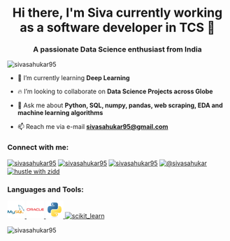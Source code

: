 <h1 align="center">Hi there, I'm Siva currently working as a software developer in TCS 👋</h1>
<h3 align="center">A passionate Data Science enthusiast from India</h3>

<p align="left"> <img src="https://komarev.com/ghpvc/?username=sivasahukar95&label=Profile%20views&color=0e75b6&style=flat" alt="sivasahukar95" /> </p>

- 🌱 I’m currently learning **Deep Learning**

- 🔥 I’m looking to collaborate on **Data Science Projects across Globe**

- 💬 Ask me about **Python, SQL, numpy, pandas, web scraping, EDA and machine learning algorithms**

- 📫 Reach me via e-mail **sivasahukar95@gmail.com**

<h3 align="left">Connect with me:</h3>
<p align="left">
<a href="https://twitter.com/sivasahukar95" target="blank"><img align="center" src="https://raw.githubusercontent.com/rahuldkjain/github-profile-readme-generator/neutral-icons/src/images/icons/Social/twitter.svg" alt="sivasahukar95" height="30" width="40" /></a>
<a href="https://linkedin.com/in/sivasahukar95" target="blank"><img align="center" src="https://raw.githubusercontent.com/rahuldkjain/github-profile-readme-generator/neutral-icons/src/images/icons/Social/linked-in-alt.svg" alt="sivasahukar95" height="30" width="40" /></a>
<a href="https://kaggle.com/sivasahukar95" target="blank"><img align="center" src="https://raw.githubusercontent.com/rahuldkjain/github-profile-readme-generator/neutral-icons/src/images/icons/Social/kaggle.svg" alt="sivasahukar95" height="30" width="40" /></a>
<a href="https://medium.com/@sivasahukar" target="blank"><img align="center" src="https://raw.githubusercontent.com/rahuldkjain/github-profile-readme-generator/neutral-icons/src/images/icons/Social/medium.svg" alt="@sivasahukar" height="30" width="40" /></a>
<a href="https://www.youtube.com/c/hustle with zidd" target="blank"><img align="center" src="https://raw.githubusercontent.com/rahuldkjain/github-profile-readme-generator/neutral-icons/src/images/icons/Social/youtube.svg" alt="hustle with zidd" height="30" width="40" /></a>
</p>

<h3 align="left">Languages and Tools:</h3>
<p align="left"> <a href="https://www.mysql.com/" target="_blank"> <img src="https://raw.githubusercontent.com/devicons/devicon/master/icons/mysql/mysql-original-wordmark.svg" alt="mysql" width="40" height="40"/> </a> <a href="https://www.oracle.com/" target="_blank"> <img src="https://raw.githubusercontent.com/devicons/devicon/master/icons/oracle/oracle-original.svg" alt="oracle" width="40" height="40"/> </a> <a href="https://www.python.org" target="_blank"> <img src="https://raw.githubusercontent.com/devicons/devicon/master/icons/python/python-original.svg" alt="python" width="40" height="40"/> </a> <a href="https://scikit-learn.org/" target="_blank"> <img src="https://upload.wikimedia.org/wikipedia/commons/0/05/Scikit_learn_logo_small.svg" alt="scikit_learn" width="40" height="40"/> </a> </p>

<p><img align="center" src="https://github-readme-stats.vercel.app/api/top-langs?username=sivasahukar95&show_icons=true&locale=en&layout=compact" alt="sivasahukar95" /></p>

